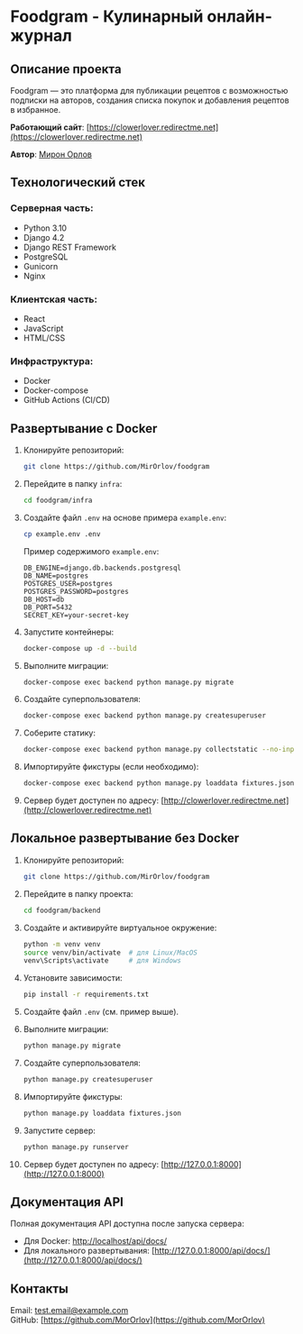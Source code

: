 
# Foodgram - Кулинарный онлайн-журнал  

## Описание проекта  
Foodgram — это платформа для публикации рецептов с возможностью подписки на авторов, создания списка покупок и добавления рецептов в избранное.  

 **Работающий сайт**: [https://clowerlover.redirectme.net](https://clowerlover.redirectme.net)

 **Автор**: [Мирон Орлов](https://github.com/MirOrlov)  

## Технологический стек  

### Серверная часть:  
- Python 3.10  
- Django 4.2  
- Django REST Framework  
- PostgreSQL  
- Gunicorn  
- Nginx  

### Клиентская часть:  
- React  
- JavaScript  
- HTML/CSS  

### Инфраструктура:  
- Docker  
- Docker-compose  
- GitHub Actions (CI/CD)  

## Развертывание с Docker  

1. Клонируйте репозиторий:  
   ```bash  
   git clone https://github.com/MirOrlov/foodgram  
   ```  

2. Перейдите в папку `infra`:  
   ```bash  
   cd foodgram/infra  
   ```  

3. Создайте файл `.env` на основе примера `example.env`:  
   ```bash  
   cp example.env .env  
   ```  
   Пример содержимого `example.env`:  
   ```  
   DB_ENGINE=django.db.backends.postgresql  
   DB_NAME=postgres  
   POSTGRES_USER=postgres  
   POSTGRES_PASSWORD=postgres  
   DB_HOST=db  
   DB_PORT=5432  
   SECRET_KEY=your-secret-key  
   ```  

4. Запустите контейнеры:  
   ```bash  
   docker-compose up -d --build  
   ```  

5. Выполните миграции:  
   ```bash  
   docker-compose exec backend python manage.py migrate  
   ```  

6. Создайте суперпользователя:  
   ```bash  
   docker-compose exec backend python manage.py createsuperuser  
   ```  

7. Соберите статику:  
   ```bash  
   docker-compose exec backend python manage.py collectstatic --no-input  
   ```  

8. Импортируйте фикстуры (если необходимо):  
   ```bash  
   docker-compose exec backend python manage.py loaddata fixtures.json  
   ```  

9. Сервер будет доступен по адресу: [http://clowerlover.redirectme.net](http://clowerlover.redirectme.net)  

## Локальное развертывание без Docker  

1. Клонируйте репозиторий:  
   ```bash  
   git clone https://github.com/MirOrlov/foodgram  
   ```  

2. Перейдите в папку проекта:  
   ```bash  
   cd foodgram/backend  
   ```  

3. Создайте и активируйте виртуальное окружение:  
   ```bash  
   python -m venv venv  
   source venv/bin/activate  # для Linux/MacOS  
   venv\Scripts\activate     # для Windows  
   ```  

4. Установите зависимости:  
   ```bash  
   pip install -r requirements.txt  
   ```  

5. Создайте файл `.env` (см. пример выше).  

6. Выполните миграции:  
   ```bash  
   python manage.py migrate  
   ```  

7. Создайте суперпользователя:  
   ```bash  
   python manage.py createsuperuser  
   ```  

8. Импортируйте фикстуры:  
   ```bash  
   python manage.py loaddata fixtures.json  
   ```  

9. Запустите сервер:  
   ```bash  
   python manage.py runserver  
   ```  

10. Сервер будет доступен по адресу: [http://127.0.0.1:8000](http://127.0.0.1:8000)  

## Документация API  
 Полная документация API доступна после запуска сервера:  
- Для Docker: [http://localhost/api/docs/](http://localhost/api/docs/)  
- Для локального развертывания: [http://127.0.0.1:8000/api/docs/](http://127.0.0.1:8000/api/docs/)  

## Контакты  
 Email: [test.email@example.com](mailto:test.email@example.com)  
 GitHub: [https://github.com/MorOrlov](https://github.com/MorOrlov)  
